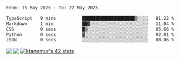 <!--START_SECTION:waka-->

```txt
From: 15 May 2025 - To: 22 May 2025

TypeScript   9 mins          ████████████████████▒░░░░   81.22 %
Markdown     1 min           ██▓░░░░░░░░░░░░░░░░░░░░░░   11.04 %
CSS          0 secs          █▒░░░░░░░░░░░░░░░░░░░░░░░   05.66 %
Python       0 secs          ▓░░░░░░░░░░░░░░░░░░░░░░░░   02.01 %
JSON         0 secs          ░░░░░░░░░░░░░░░░░░░░░░░░░   00.06 %
```

<!--END_SECTION:waka-->
<a href="https://github.com/anuraghazra/github-readme-stats">
  <img align="left" src="https://github-readme-stats.vercel.app/api?username=Tanesan&count_private=true&show_icons=true" />
<img align="left" src="https://github-readme-stats.vercel.app/api/top-langs/?username=Tanesan" />
</a>

[![ktanemur's 42 stats](https://badge42.vercel.app/api/v2/cl1wslf6s002109l771rng2w8/stats?cursusId=21&coalitionId=62)](https://github.com/JaeSeoKim/badge42)

